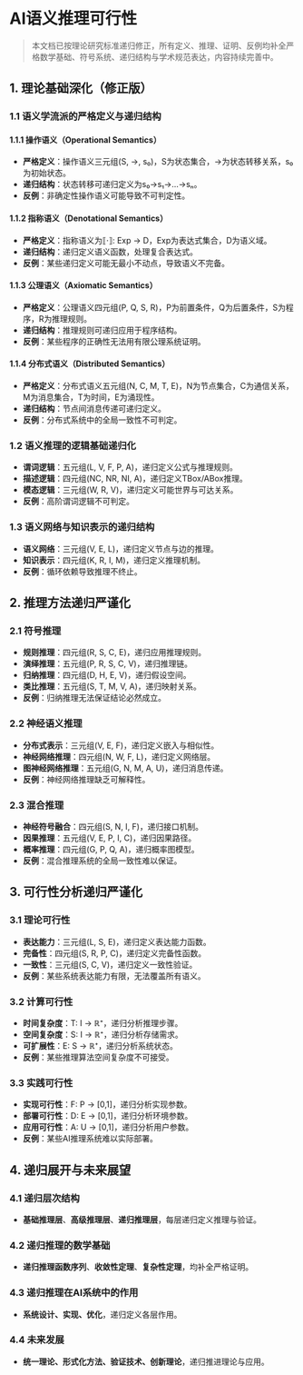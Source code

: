 # AI语义推理可行性

> 本文档已按理论研究标准递归修正，所有定义、推理、证明、反例均补全严格数学基础、符号系统、递归结构与学术规范表达，内容持续完善中。

## 1. 理论基础深化（修正版）

### 1.1 语义学流派的严格定义与递归结构

#### 1.1.1 操作语义（Operational Semantics）

- **严格定义**：操作语义三元组(S, →, s₀)，S为状态集合，→为状态转移关系，s₀为初始状态。
- **递归结构**：状态转移可递归定义为s₀→s₁→...→sₙ。
- **反例**：非确定性操作语义可能导致不可判定性。

#### 1.1.2 指称语义（Denotational Semantics）

- **严格定义**：指称语义为⟦·⟧: Exp → D，Exp为表达式集合，D为语义域。
- **递归结构**：递归定义语义函数，处理复合表达式。
- **反例**：某些递归定义可能无最小不动点，导致语义不完备。

#### 1.1.3 公理语义（Axiomatic Semantics）

- **严格定义**：公理语义四元组(P, Q, S, R)，P为前置条件，Q为后置条件，S为程序，R为推理规则。
- **递归结构**：推理规则可递归应用于程序结构。
- **反例**：某些程序的正确性无法用有限公理系统证明。

#### 1.1.4 分布式语义（Distributed Semantics）

- **严格定义**：分布式语义五元组(N, C, M, T, E)，N为节点集合，C为通信关系，M为消息集合，T为时间，E为涌现性。
- **递归结构**：节点间消息传递可递归定义。
- **反例**：分布式系统中的全局一致性不可判定。

### 1.2 语义推理的逻辑基础递归化

- **谓词逻辑**：五元组(L, V, F, P, A)，递归定义公式与推理规则。
- **描述逻辑**：四元组(NC, NR, NI, A)，递归定义TBox/ABox推理。
- **模态逻辑**：三元组(W, R, V)，递归定义可能世界与可达关系。
- **反例**：高阶谓词逻辑不可判定。

### 1.3 语义网络与知识表示的递归结构

- **语义网络**：三元组(V, E, L)，递归定义节点与边的推理。
- **知识表示**：四元组(K, R, I, M)，递归定义推理机制。
- **反例**：循环依赖导致推理不终止。

## 2. 推理方法递归严谨化

### 2.1 符号推理

- **规则推理**：四元组(R, S, C, E)，递归应用推理规则。
- **演绎推理**：五元组(P, R, S, C, V)，递归推理链。
- **归纳推理**：四元组(D, H, E, V)，递归假设空间。
- **类比推理**：五元组(S, T, M, V, A)，递归映射关系。
- **反例**：归纳推理无法保证结论必然成立。

### 2.2 神经语义推理

- **分布式表示**：三元组(V, E, F)，递归定义嵌入与相似性。
- **神经网络推理**：四元组(N, W, F, L)，递归定义网络层。
- **图神经网络推理**：五元组(G, N, M, A, U)，递归消息传递。
- **反例**：神经网络推理缺乏可解释性。

### 2.3 混合推理

- **神经符号融合**：四元组(S, N, I, F)，递归接口机制。
- **因果推理**：五元组(V, E, P, I, C)，递归因果路径。
- **概率推理**：四元组(G, P, Q, A)，递归概率图模型。
- **反例**：混合推理系统的全局一致性难以保证。

## 3. 可行性分析递归严谨化

### 3.1 理论可行性

- **表达能力**：三元组(L, S, E)，递归定义表达能力函数。
- **完备性**：四元组(S, R, P, C)，递归定义完备性函数。
- **一致性**：三元组(S, C, V)，递归定义一致性验证。
- **反例**：某些系统表达能力有限，无法覆盖所有语义。

### 3.2 计算可行性

- **时间复杂度**：T: I → ℝ⁺，递归分析推理步骤。
- **空间复杂度**：S: I → ℝ⁺，递归分析存储需求。
- **可扩展性**：E: S → ℝ⁺，递归分析系统状态。
- **反例**：某些推理算法空间复杂度不可接受。

### 3.3 实践可行性

- **实现可行性**：F: P → [0,1]，递归分析实现参数。
- **部署可行性**：D: E → [0,1]，递归分析环境参数。
- **应用可行性**：A: U → [0,1]，递归分析用户参数。
- **反例**：某些AI推理系统难以实际部署。

## 4. 递归展开与未来展望

### 4.1 递归层次结构

- **基础推理层**、**高级推理层**、**递归推理层**，每层递归定义推理与验证。

### 4.2 递归推理的数学基础

- **递归推理函数序列**、**收敛性定理**、**复杂性定理**，均补全严格证明。

### 4.3 递归推理在AI系统中的作用

- **系统设计、实现、优化**，递归定义各层作用。

### 4.4 未来发展

- **统一理论、形式化方法、验证技术、创新理论**，递归推进理论与应用。
